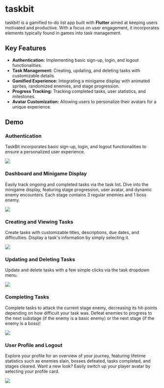 # taskbit

taskbit! is a gamified to-do list app built with **Flutter** aimed at keeping users motivated and productive. With a focus on user engagement, it incorporates elements typically found in games into task management.

## Key Features
- **Authentication:** Implementing basic sign-up, login, and logout functionalities.
- **Task Management:** Creating, updating, and deleting tasks with customizable details.
- **Gamified Experience:** Integrating a minigame display with animated sprites, randomized enemies, and stage progression.
- **Progress Tracking:** Tracking completed tasks, user statistics, and milestones.
- **Avatar Customization:** Allowing users to personalize their avatars for a unique experience.

## Demo

### Authentication
TaskBit incorporates basic sign-up, login, and logout functionalities to ensure a personalized user experience.

![](https://media1.giphy.com/media/MEQiG6xJ37gPqXtQEE/giphy.gif)

### Dashboard and Minigame Display
Easily track ongoing and completed tasks via the task list. Dive into the minigame display, featuring stage progression, user avatar, and dynamic enemy encounters. Each stage contains 3 regular enemies and 1 boss enemy.

![](https://media2.giphy.com/media/HB4S4oFaccJmSnL4FV/giphy.webp)

### Creating and Viewing Tasks
Create tasks with customizable titles, descriptions, due dates, and difficulties. Display a task's information by simply selecting it.

![](https://media4.giphy.com/media/565RrwCQpl7GJtAzNX/giphy.webp)

### Updating and Deleting Tasks
Update and delete tasks with a few simple clicks via the task dropdown menu.

![](https://media3.giphy.com/media/yUhuWOPFojBSYS23ev/giphy.webp)
 
### Completing Tasks
Complete tasks to attack the current stage enemy, decreasing its hit-points depending on how difficult your task was. Defeat enemies to progress to the next substage (if the enemy is a basic enemy) or the next stage (if the enemy is a boss)!

![](https://media4.giphy.com/media/v1.Y2lkPTc5MGI3NjExbDBmeDF6OW9jMWNvYWlpaG50cDd6Zng2YnlsODUwZGt6OHl3aWZwbiZlcD12MV9pbnRlcm5hbF9naWZfYnlfaWQmY3Q9Zw/pQPky4A2J0JrkEeZgh/giphy.gif)

### User Profile and Logout
Explore your profile for an overview of your journey, featuring lifetime statistics such as enemies slain, bosses defeated, tasks completed, and stages cleared. Want a new look? Easily switch up your player avatar by selecting your profile card.

![](https://media2.giphy.com/media/vObeHod6H4k1xMshwU/giphy.webp)
